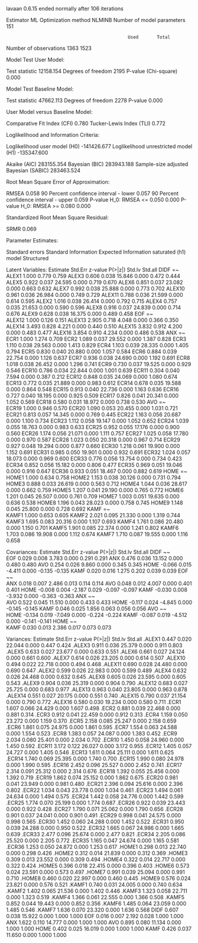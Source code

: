 lavaan 0.6.15 ended normally after 106 iterations

  Estimator                                         ML
  Optimization method                           NLMINB
  Number of model parameters                       151

                                                  Used       Total
  Number of observations                          1363        1523

Model Test User Model:
                                                       
  Test statistic                              12158.154
  Degrees of freedom                               2195
  P-value (Chi-square)                            0.000

Model Test Baseline Model:

  Test statistic                             47662.113
  Degrees of freedom                              2278
  P-value                                        0.000

User Model versus Baseline Model:

  Comparative Fit Index (CFI)                    0.780
  Tucker-Lewis Index (TLI)                       0.772

Loglikelihood and Information Criteria:

  Loglikelihood user model (H0)            -141426.677
  Loglikelihood unrestricted model (H1)    -135347.600
                                                      
  Akaike (AIC)                              283155.354
  Bayesian (BIC)                            283943.188
  Sample-size adjusted Bayesian (SABIC)     283463.524

Root Mean Square Error of Approximation:

  RMSEA                                          0.058
  90 Percent confidence interval - lower         0.057
  90 Percent confidence interval - upper         0.059
  P-value H_0: RMSEA <= 0.050                    0.000
  P-value H_0: RMSEA >= 0.080                    0.000

Standardized Root Mean Square Residual:

  SRMR                                           0.069

Parameter Estimates:

  Standard errors                             Standard
  Information                                 Expected
  Information saturated (h1) model          Structured

Latent Variables:
                   Estimate  Std.Err  z-value  P(>|z|)   Std.lv  Std.all
  DIDF =~                                                               
    ALEX1             1.000                               0.779    0.759
    ALEX3             0.606    0.038   15.846    0.000    0.472    0.444
    ALEX5             0.922    0.037   24.595    0.000    0.719    0.670
    ALEX6             0.851    0.037   23.082    0.000    0.663    0.632
    ALEX7             0.992    0.038   25.888    0.000    0.773    0.702
    ALEX10            0.961    0.036   26.984    0.000    0.749    0.729
    ALEX11            0.788    0.036   21.599    0.000    0.614    0.595
    ALEX2             1.016    0.038   26.414    0.000    0.792    0.715
    ALEX4             0.757    0.035   21.653    0.000    0.590    0.596
    ALEX8             0.916    0.037   24.839    0.000    0.714    0.676
    ALEX9             0.628    0.038   16.375    0.000    0.489    0.458
  EOF =~                                                                
    ALEX12            1.000                               0.126    0.151
    ALEX13            2.905    0.718    4.048    0.000    0.366    0.350
    ALEX14            3.493    0.828    4.221    0.000    0.440    0.510
    ALEX15            3.832    0.912    4.200    0.000    0.483    0.477
    ALEX16            3.854    0.910    4.234    0.000    0.486    0.538
  ANX =~                                                                
    ECR1              1.000                               1.274    0.709
    ECR2              1.089    0.037   29.552    0.000    1.387    0.828
    ECR3              1.110    0.038   29.563    0.000    1.413    0.829
    ECR4              1.103    0.039   28.335    0.000    1.405    0.794
    ECR5              0.830    0.040   20.880    0.000    1.057    0.584
    ECR6              0.884    0.039   22.754    0.000    1.126    0.637
    ECR7              0.936    0.038   24.690    0.000    1.192    0.691
    ECR8              1.018    0.038   26.452    0.000    1.296    0.741
    ECR9              0.730    0.037   19.525    0.000    0.929    0.546
    ECR10             0.786    0.034   22.844    0.000    1.001    0.639
    ECR11             0.304    0.040    7.594    0.000    0.387    0.212
    ECR12             0.848    0.035   24.069    0.000    1.080    0.674
    ECR13             0.772    0.035   21.889    0.000    0.983    0.612
    ECR14             0.678    0.035   19.588    0.000    0.864    0.548
    ECR15             0.913    0.040   22.736    0.000    1.163    0.636
    ECR16             0.727    0.040   18.195    0.000    0.925    0.509
    ECR17             0.826    0.041   20.341    0.000    1.052    0.569
    ECR18             0.580    0.031   18.972    0.000    0.738    0.530
  AVO =~                                                                
    ECR19             1.000                               0.946    0.570
    ECR20             1.090    0.053   20.455    0.000    1.031    0.721
    ECR21             0.813    0.057   14.345    0.000    0.769    0.445
    ECR22             1.163    0.056   20.687    0.000    1.100    0.734
    ECR23             1.112    0.058   19.147    0.000    1.052    0.652
    ECR24             1.039    0.055   18.763    0.000    0.983    0.633
    ECR25             0.952    0.055   17.176    0.000    0.900    0.560
    ECR26             1.174    0.056   21.071    0.000    1.111    0.757
    ECR27             1.025    0.058   17.780    0.000    0.970    0.587
    ECR28             1.023    0.050   20.318    0.000    0.967    0.714
    ECR29             0.927    0.048   19.294    0.000    0.877    0.660
    ECR30             1.218    0.061   19.900    0.000    1.152    0.691
    ECR31             0.985    0.050   19.901    0.000    0.932    0.691
    ECR32             1.024    0.057   18.073    0.000    0.969    0.600
    ECR33             0.776    0.056   13.754    0.000    0.734    0.423
    ECR34             0.852    0.056   15.182    0.000    0.806    0.477
    ECR35             0.969    0.051   19.046    0.000    0.916    0.647
    ECR36             0.933    0.051   18.467    0.000    0.882    0.619
  HOME =~                                                               
    HOME1             1.000                               0.634    0.758
    HOME2             1.153    0.038   30.126    0.000    0.731    0.794
    HOME3             0.888    0.033   26.619    0.000    0.563    0.712
    HOME4             1.044    0.036   28.617    0.000    0.662    0.759
    HOME5             1.207    0.041   29.190    0.000    0.765    0.772
    HOME6             1.201    0.045   26.507    0.000    0.761    0.709
    HOME7             1.003    0.051   19.635    0.000    0.636    0.538
    HOME8             1.196    0.043   28.023    0.000    0.758    0.745
    HOME9             1.148    0.045   25.800    0.000    0.728    0.692
  KAMF =~                                                               
    KAMF1             1.000                               0.653    0.605
    KAMF2             2.021    0.095   21.330    0.000    1.319    0.744
    KAMF3             1.695    0.083   20.316    0.000    1.107    0.693
    KAMF4             1.761    0.086   20.480    0.000    1.150    0.701
    KAMF5             1.901    0.085   22.374    0.000    1.241    0.802
    KAMF6             1.703    0.086   19.908    0.000    1.112    0.674
    KAMF7             1.710    0.087   19.555    0.000    1.116    0.658

Covariances:
                   Estimate  Std.Err  z-value  P(>|z|)   Std.lv  Std.all
  DIDF ~~                                                               
    EOF               0.029    0.008    3.783    0.000    0.291    0.291
    ANX               0.476    0.036   13.152    0.000    0.480    0.480
    AVO               0.254    0.026    9.860    0.000    0.345    0.345
    HOME             -0.066    0.015   -4.411    0.000   -0.135   -0.135
    KAMF              0.020    0.016    1.275    0.202    0.039    0.039
  EOF ~~                                                                
    ANX               0.018    0.007    2.486    0.013    0.114    0.114
    AVO               0.048    0.012    4.007    0.000    0.401    0.401
    HOME             -0.008    0.004   -2.187    0.029   -0.097   -0.097
    KAMF             -0.030    0.008   -3.932    0.000   -0.363   -0.363
  ANX ~~                                                                
    AVO               0.522    0.045   11.510    0.000    0.433    0.433
    HOME             -0.117    0.024   -4.845    0.000   -0.145   -0.145
    KAMF              0.046    0.025    1.856    0.063    0.056    0.056
  AVO ~~                                                                
    HOME             -0.134    0.019   -7.049    0.000   -0.224   -0.224
    KAMF             -0.087    0.019   -4.512    0.000   -0.141   -0.141
  HOME ~~                                                               
    KAMF              0.030    0.013    2.386    0.017    0.073    0.073

Variances:
                   Estimate  Std.Err  z-value  P(>|z|)   Std.lv  Std.all
   .ALEX1             0.447    0.020   22.044    0.000    0.447    0.424
   .ALEX3             0.911    0.036   25.379    0.000    0.911    0.803
   .ALEX5             0.633    0.027   23.677    0.000    0.633    0.551
   .ALEX6             0.661    0.027   24.124    0.000    0.661    0.600
   .ALEX7             0.614    0.026   23.205    0.000    0.614    0.507
   .ALEX10            0.494    0.022   22.718    0.000    0.494    0.468
   .ALEX11            0.690    0.028   24.480    0.000    0.690    0.647
   .ALEX2             0.599    0.026   22.983    0.000    0.599    0.489
   .ALEX4             0.632    0.026   24.468    0.000    0.632    0.645
   .ALEX8             0.605    0.026   23.595    0.000    0.605    0.543
   .ALEX9             0.904    0.036   25.319    0.000    0.904    0.790
   .ALEX12            0.683    0.027   25.725    0.000    0.683    0.977
   .ALEX13            0.963    0.040   23.805    0.000    0.963    0.878
   .ALEX14            0.551    0.027   20.175    0.000    0.551    0.740
   .ALEX15            0.790    0.037   21.154    0.000    0.790    0.772
   .ALEX16            0.580    0.030   19.234    0.000    0.580    0.711
   .ECR1              1.607    0.066   24.429    0.000    1.607    0.498
   .ECR2              0.881    0.039   22.468    0.000    0.881    0.314
   .ECR3              0.912    0.041   22.459    0.000    0.912    0.313
   .ECR4              1.159    0.050   23.272    0.000    1.159    0.370
   .ECR5              2.158    0.085   25.247    0.000    2.158    0.659
   .ECR6              1.861    0.075   24.975    0.000    1.861    0.595
   .ECR7              1.554    0.063   24.588    0.000    1.554    0.523
   .ECR8              1.383    0.057   24.087    0.000    1.383    0.452
   .ECR9              2.034    0.080   25.401    0.000    2.034    0.702
   .ECR10             1.450    0.058   24.960    0.000    1.450    0.592
   .ECR11             3.172    0.122   26.027    0.000    3.172    0.955
   .ECR12             1.405    0.057   24.727    0.000    1.405    0.546
   .ECR13             1.611    0.064   25.111    0.000    1.611    0.625
   .ECR14             1.740    0.069   25.395    0.000    1.740    0.700
   .ECR15             1.990    0.080   24.978    0.000    1.990    0.595
   .ECR16             2.452    0.096   25.527    0.000    2.452    0.741
   .ECR17             2.314    0.091   25.312    0.000    2.314    0.676
   .ECR18             1.392    0.055   25.456    0.000    1.392    0.719
   .ECR19             1.862    0.074   25.152    0.000    1.862    0.675
   .ECR20             0.981    0.041   23.949    0.000    0.981    0.480
   .ECR21             2.396    0.094   25.616    0.000    2.396    0.802
   .ECR22             1.034    0.043   23.778    0.000    1.034    0.461
   .ECR23             1.494    0.061   24.634    0.000    1.494    0.575
   .ECR24             1.442    0.058   24.776    0.000    1.442    0.599
   .ECR25             1.774    0.070   25.199    0.000    1.774    0.687
   .ECR26             0.922    0.039   23.443    0.000    0.922    0.428
   .ECR27             1.790    0.071   25.062    0.000    1.790    0.656
   .ECR28             0.901    0.037   24.041    0.000    0.901    0.491
   .ECR29             0.998    0.041   24.575    0.000    0.998    0.565
   .ECR30             1.452    0.060   24.288    0.000    1.452    0.522
   .ECR31             0.950    0.039   24.288    0.000    0.950    0.522
   .ECR32             1.665    0.067   24.986    0.000    1.665    0.639
   .ECR33             2.477    0.096   25.674    0.000    2.477    0.821
   .ECR34             2.205    0.086   25.520    0.000    2.205    0.772
   .ECR35             1.165    0.047   24.674    0.000    1.165    0.581
   .ECR36             1.253    0.050   24.872    0.000    1.253    0.617
   .HOME1             0.298    0.013   22.740    0.000    0.298    0.426
   .HOME2             0.312    0.014   21.839    0.000    0.312    0.369
   .HOME3             0.309    0.013   23.552    0.000    0.309    0.494
   .HOME4             0.322    0.014   22.717    0.000    0.322    0.424
   .HOME5             0.396    0.018   22.415    0.000    0.396    0.403
   .HOME6             0.573    0.024   23.591    0.000    0.573    0.497
   .HOME7             0.991    0.039   25.094    0.000    0.991    0.710
   .HOME8             0.460    0.020   22.997    0.000    0.460    0.445
   .HOME9             0.576    0.024   23.821    0.000    0.576    0.521
   .KAMF1             0.740    0.031   24.005    0.000    0.740    0.634
   .KAMF2             1.402    0.065   21.536    0.000    1.402    0.446
   .KAMF3             1.323    0.058   22.711    0.000    1.323    0.519
   .KAMF4             1.366    0.061   22.555    0.000    1.366    0.508
   .KAMF5             0.852    0.044   19.443    0.000    0.852    0.356
   .KAMF6             1.485    0.064   23.059    0.000    1.485    0.546
   .KAMF7             1.636    0.070   23.320    0.000    1.636    0.568
    DIDF              0.607    0.038   15.922    0.000    1.000    1.000
    EOF               0.016    0.007    2.192    0.028    1.000    1.000
    ANX               1.622    0.110   14.777    0.000    1.000    1.000
    AVO               0.895    0.080   11.134    0.000    1.000    1.000
    HOME              0.402    0.025   16.019    0.000    1.000    1.000
    KAMF              0.426    0.037   11.650    0.000    1.000    1.000


